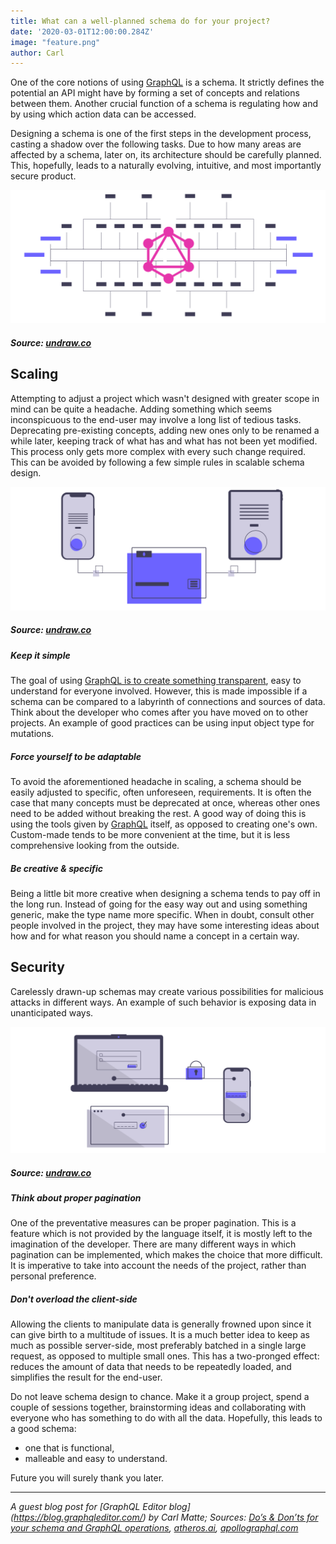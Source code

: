 ```yaml
---
title: What can a well-planned schema do for your project?
date: '2020-03-01T12:00:00.284Z'
image: "feature.png"
author: Carl
---
```



One of the core notions of using [GraphQL](https://graphqleditor.com/) is a schema. It strictly defines the potential an API might have by forming a set of concepts and relations between them. Another crucial function of a schema is regulating how and by using which action data can be accessed.

Designing a schema is one of the first steps in the development process, casting a shadow over the following tasks. Due to how many areas are affected by a schema, later on, its architecture should be carefully planned. This, hopefully, leads to a naturally evolving, intuitive, and most importantly secure product.

[![GraphQL Schema](schema.png)](https://graphqleditor.com/)
##### Source: [undraw.co](https://undraw.co/)

## Scaling
Attempting to adjust a project which wasn't designed with greater scope in mind can be quite a headache. Adding something which seems inconspicuous to the end-user may involve a long list of tedious tasks. Deprecating pre-existing concepts, adding new ones only to be renamed a while later, keeping track of what has and what has not been yet modified. This process only gets more complex with every such change required. This can be avoided by following a few simple rules in scalable schema design.

[![Scaling schema-based project is easier](scale.png)](https://graphqleditor.com/)
##### Source: [undraw.co](https://undraw.co/)

##### Keep it simple
The goal of using [GraphQL is to create something transparent](https://blog.graphqleditor.com/what-offers-graphql-api/), easy to understand for everyone involved. However, this is made impossible if a schema can be compared to a labyrinth of connections and sources of data. Think about the developer who comes after you have moved on to other projects. An example of good practices can be using input object type for mutations.

##### Force yourself to be adaptable
To avoid the aforementioned headache in scaling, a schema should be easily adjusted to specific, often unforeseen, requirements. It is often the case that many concepts must be deprecated at once, whereas other ones need to be added without breaking the rest. A good way of doing this is using the tools given by [GraphQL](https://graphql.org/) itself, as opposed to creating one's own. Custom-made tends to be more convenient at the time, but it is less comprehensive looking from the outside.

##### Be creative & specific
Being a little bit more creative when designing a schema tends to pay off in the long run. Instead of going for the easy way out and using something generic, make the type name more specific. When in doubt, consult other people involved in the project, they may have some interesting ideas about how and for what reason you should name a concept in a certain way.

## Security
Carelessly drawn-up schemas may create various possibilities for malicious attacks in different ways. An example of such behavior is exposing data in unanticipated ways.

![Schema security is a crucial issue](security.png)
##### Source: [undraw.co](https://undraw.co/)

##### Think about proper pagination
One of the preventative measures can be proper pagination. This is a feature which is not provided by the language itself, it is mostly left to the imagination of the developer. There are many different ways in which pagination can be implemented, which makes the choice that more difficult. It is imperative to take into account the needs of the project, rather than personal preference. 

##### Don't overload the client-side
Allowing the clients to manipulate data is generally frowned upon since it can give birth to a multitude of issues. It is a much better idea to keep as much as possible server-side, most preferably batched in a single large request, as opposed to multiple small ones. This has a two-pronged effect: reduces the amount of data that needs to be repeatedly loaded, and simplifies the result for the end-user.


Do not leave schema design to chance. Make it a group project, spend a couple of sessions together, brainstorming ideas and collaborating with everyone who has something to do with all the data. Hopefully, this leads to a good schema: 

- one that is functional, 
- malleable and easy to understand.

Future you will surely thank you later.

---

*A guest blog post for [GraphQL Editor blog]
(https://blog.graphqleditor.com/) by Carl Matte; Sources: [Do’s & Don’ts for your schema and GraphQL operations](https://www.youtube.com/watch?v=fG8zy1OROp4), [atheros.ai](https://atheros.ai/blog/graphql-best-practices-for-graphql-schema-design), [apollographql.com](https://blog.apollographql.com/graphql-schema-design-building-evolvable-schemas-1501f3c59ed5)*

